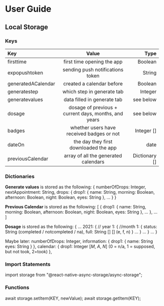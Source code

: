 # User Guide

## Local Storage

### Keys

| Key | Value | Type |
| :------------- | :----------: | -----------: |
| firsttime | first time opening the app | Boolean |
| expopushtoken | sending push notifications token | String |
| generatedACalendar | created a calendar before | Boolean |
| generatestep | which step in generate tab | Integer |
| generatevalues | data filled in generate tab | see below |
| dosage | dosage of previous + current days, months, and years | see below |
| badges | whether users have received badges or not | Integer [] |
| dateOn | the day they first downloaded the app | date |
| previousCalendar | array of all the generated calendars | Dictionary [] |

### Dictionaries
**Generate values** is stored as the following:
{
  numberOfDrops: Integer,
  nextAppointment: String,
  drops: {
    drop1: {
      name: String,
      morning: Boolean,
      afternoon: Boolean,
      night: Boolean,
      eyes: String
    },
    ...
  }
}

**Previous Calendar** is stored as the following:
[
  {
    drop1: {
      name: String,
      morning: Boolean,
      afternoon: Boolean,
      night: Boolean,
      eyes: String
    },
    ...
  },
  ...
]

**Dosage** is stored as the following:
{
  ...
  2021: { // year
    1: { //month
      1: {
        status: String (completed / notcompleted / na),
        full: String [] [] (e, f, n)
      }
      ...
    }
    ...
  }
  ...
}

Maybe later:
numberOfDrops: Integer,
information: {
  drop1: {
    name: String
    eyes: String
  }
},
calendar: {
  drop1: Integer [_M_, _A_, _N_] (0 = n/a, 1 = supposed, but not took, 2=took)
},

### Import Statements
import storage from "@react-native-async-storage/async-storage";

### Functions
await storage.setItem(KEY, newValue);
await storage.getItem(KEY);

